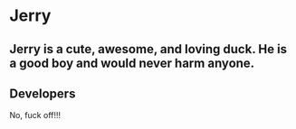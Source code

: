 # Jerry

## Jerry is a cute, awesome, and loving duck. He is a good boy and would never harm anyone. 

## Developers 
No, fuck off!!!
